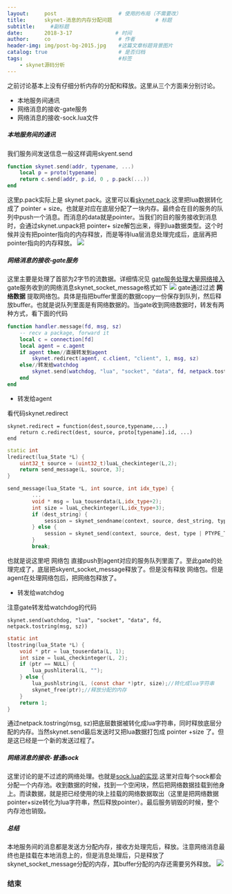 ```yaml
---
layout:     post                    # 使用的布局（不需要改）
title:      skynet-消息的内存分配问题              # 标题 
subtitle:     #副标题
date:       2018-3-17              # 时间
author:     co                      # 作者
header-img: img/post-bg-2015.jpg    #这篇文章标题背景图片
catalog: true                       # 是否归档
tags:                               #标签
    - skynet源码分析
---
```

之前讨论基本上没有仔细分析内存的分配和释放。这里从三个方面来分别讨论。
- 本地服务间通讯
- 网络消息的接收-gate服务
- 网络消息的接收-sock.lua文件


##### 本地服务间的通讯
我们服务间发送信息一般这样调用skyent.send
```lua
function skynet.send(addr, typename, ...)
	local p = proto[typename]
	return c.send(addr, p.id, 0 , p.pack(...))
end
```
这里p.pack实际上是 skynet.pack。这里可以看[skynet.pack](https://whatplane.github.io/2018/03/17/skynet-skynet.pack/).这里把lua数据转化成了 pointer + size。也就是对应在底层分配了一块内存。最终会在目的服务的队列中push一个消息。而消息的data就是pointer。当我们的目的服务接收到消息时，会通过skynet.unpack把 pointer+ size解包出来，得到lua数据类型。这个时候并没有把pointer指向的内存释放，而是等待lua层消息处理完成后，底层再把pointer指向的内存释放。
![](https://gitee.com/whatplane/resource/raw/master/img/xx_20190424185951.png)
##### 网络消息的接收-gate服务
这里主要是处理了首部为2字节的流数据。详细情况见 [gate服务处理大量网络接入](https://whatplane.github.io/2018/03/17/skynet-gate/)gate服务收到的网络消息skynet_socket_message格式如下 
![](https://gitee.com/whatplane/resource/raw/master/img/xx_20190424193040.png)
gate通过过滤 **网络数据** 提取网络包。具体是指把buffer里面的数据copy一份保存到队列，然后释放buffer。也就是说队列里面是有网络数据的。当gate收到网络数据时，转发有两种方式，看下面的代码

```lua
function handler.message(fd, msg, sz)
	-- recv a package, forward it
	local c = connection[fd]
	local agent = c.agent
	if agent then//直接转发到agent
		skynet.redirect(agent, c.client, "client", 1, msg, sz)
	else//转发给watchdog
		skynet.send(watchdog, "lua", "socket", "data", fd, netpack.tostring(msg, sz))
	end
end
```

- 转发给agent


看代码skynet.redirect

```
skynet.redirect = function(dest,source,typename,...)
	return c.redirect(dest, source, proto[typename].id, ...)
end
```

```cpp
static int
lredirect(lua_State *L) {
	uint32_t source = (uint32_t)luaL_checkinteger(L,2);
	return send_message(L, source, 3);
}

send_message(lua_State *L, int source, int idx_type) {
		...
		void * msg = lua_touserdata(L,idx_type+2);
		int size = luaL_checkinteger(L,idx_type+3);
		if (dest_string) {
			session = skynet_sendname(context, source, dest_string, type | PTYPE_TAG_DONTCOPY, session, msg, size);
		} else {
			session = skynet_send(context, source, dest, type | PTYPE_TAG_DONTCOPY, session, msg, size);
		}
		break;
```

也就是说这里吧 网络包 直接push到agent对应的服务队列里面了。至此gate的处理完成了，底层把skyent_socket_message释放了。但是没有释放 网络包。但是agent在处理网络包后，把网络包释放了。

- 转发给watchdog


注意gate转发给watchdog的代码


```
skynet.send(watchdog, "lua", "socket", "data", fd, netpack.tostring(msg, sz))
```

```c
static int
ltostring(lua_State *L) {
	void * ptr = lua_touserdata(L, 1);
	int size = luaL_checkinteger(L, 2);
	if (ptr == NULL) {
		lua_pushliteral(L, "");
	} else {
		lua_pushlstring(L, (const char *)ptr, size);//转化成lua字符串
		skynet_free(ptr);//释放分配的内存
	}
	return 1;
}

```

通过netpack.tostring(msg, sz)把底层数据被转化成lua字符串，同时释放底层分配的内存。当然skynet.send最后发送时又把lua数据打包成 pointer +size 了。但是这已经是一个新的发送过程了。
##### 网络消息的接收-普通sock
这里讨论的是不过滤的网络处理。也就是[sock.lua的实现](https://whatplane.github.io/2018/03/17/skynet-lua%E5%B1%82%E8%AF%BB%E5%86%99%E6%95%B0%E6%8D%AE/).这里对应每个sock都会分配一个内存池。收到数据的时候，找到一个空闲块，然后把网络数据挂载到他身上。而读数据，就是把已经使用的块上挂载的网络数据取出（这里是把网络数据pointer+size转化为lua字符串，然后释放pointer）。最后服务销毁的时候，整个内存池也销毁。
##### 总结
本地服务间的消息都是发送方分配内存，接收方处理完后，释放。注意网络消息最终也是挂载在本地消息上的，但是消息处理后，只是释放了skynet_socket_message分配的内存，其buffer分配的内存还需要另外释放。
![](https://gitee.com/whatplane/resource/raw/master/img/xx_20190425114500-min.png)

### 结束